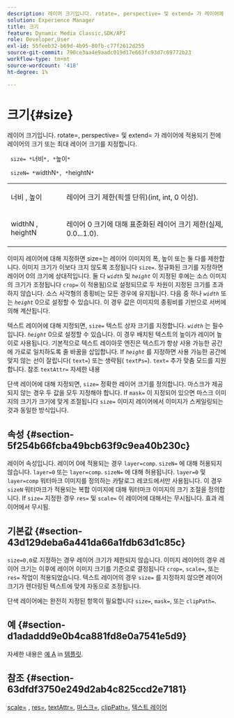 ```yaml
---
description: 레이어 크기입니다. rotate=, perspective= 및 extend= 가 레이어에 적용되기 전에 레이어의 크기 또는 최대 레이어 크기를 지정합니다.
solution: Experience Manager
title: 크기
feature: Dynamic Media Classic,SDK/API
role: Developer,User
exl-id: 55feeb32-b69d-4b95-80fb-c77f2612d255
source-git-commit: 790ce3aa4e9aadc019d17e663fc93d7c69772b23
workflow-type: tm+mt
source-wordcount: '418'
ht-degree: 1%

---
```


# 크기{#size}

레이어 크기입니다. rotate=, perspective= 및 extend= 가 레이어에 적용되기 전에 레이어의 크기 또는 최대 레이어 크기를 지정합니다.

` size= *`너비`*, *`높이`*`

` sizeN= *`widthN`*, *`heightN`*`

<table id="simpletable_FBE17D736F93485AA0053BF447B4CC9F"> 
 <tr class="strow"> 
  <td class="stentry"> <p> <span class="codeph"> <span class="varname"> 너비 </span>, <span class="varname"> 높이 </span> </span> </p> </td> 
  <td class="stentry"> <p>레이어 크기 제한(픽셀 단위)(int, int, 0 이상). </p> </td> 
 </tr> 
 <tr class="strow"> 
  <td class="stentry"> <p> <span class="codeph"> <span class="varname"> widthN </span>, <span class="varname"> heightN </span> </span> </p> </td> 
  <td class="stentry"> <p>레이어 0 크기에 대해 표준화된 레이어 크기 제한(실제, 0.0...1.0). </p> </td> 
 </tr> 
</table>

이미지 레이어에 대해 지정하면 size=는 레이어 이미지의 폭, 높이 또는 둘 다를 제한합니다. 이미지 크기가 이보다 크지 않도록 조정됩니다 `size=`. 정규화된 크기를 지정하면 레이어 0의 크기에 상대적입니다. 둘 다 *`width`* 및 *`height`* 이 지정된 후에는 소스 이미지의 크기가 조정됩니다 `crop=` 이 적용됨)으로 설정되므로 두 차원이 지정된 크기를 초과하지 않습니다. 소스 사각형의 종횡비는 모든 경우에 유지됩니다. 다음 중 하나 *`width`* 또는 *`height`* 0으로 설정할 수 있습니다. 이 경우 값은 이미지의 종횡비를 기반으로 서버에 의해 계산됩니다.

텍스트 레이어에 대해 지정되면, `size=` 텍스트 상자 크기를 지정합니다. *`width`* 는 필수입니다. *`height`* 0으로 설정할 수 있습니다. 이 경우 배치된 텍스트의 높이가 레이어 높이로 사용됩니다. 기본적으로 텍스트 레이아웃 엔진은 텍스트가 항상 사용 가능한 공간에 가로로 일치하도록 줄 바꿈을 삽입합니다. If *`height`* 를 지정하면 사용 가능한 공간에 맞지 않는 선이 잘립니다( `text=`) 또는 생략됨( `textPs=`). `text=` 추가 맞춤 모드를 지원합니다. 참조 `textAttr=` 자세한 내용

단색 레이어에 대해 지정되면, `size=` 정확한 레이어 크기를 정의합니다. 마스크가 제공되지 않는 경우 두 값을 모두 지정해야 합니다. If `mask=` 이 지정되어 있으면 마스크 이미지의 크기가 크기에 맞게 조절됩니다 `size=` 이미지 레이어에서 이미지가 스케일링되는 것과 동일한 방식입니다.

## 속성 {#section-5f254b66fcba49bcb63f9c9ea40b230c}

레이어 속성입니다. 레이어 0에 적용되는 경우 `layer=comp`. `sizeN=` 에 대해 허용되지 않습니다. `layer=0` 또는 `layer=comp`. `sizeN=` 에 대해 허용됩니다. `layer=0` 및 `layer=comp` 워터마크 이미지를 정의하는 카탈로그 레코드에서만 사용됩니다. 이 경우 `sizeN` 워터마크가 적용되는 복합 이미지에 대해 워터마크 이미지의 크기 조절을 정의합니다. If `size=` 지정한 경우 `res=` 및 `scale=` 이 레이어에 대해서는 무시됩니다. 효과 레이어에서 무시됨.

## 기본값 {#section-43d129deba6a441da66a1fdb63d1c85c}

`size=0,0`로 지정하는 경우 레이어 크기가 제한되지 않습니다. 이미지 레이어의 경우 레이어 크기는 이후에 레이어 이미지 크기를 기준으로 결정됩니다 `crop=`, `scale=`, 또는 `res=` 작업이 적용되었습니다. 텍스트 레이어의 경우 `size=` 를 지정하지 않으면 레이어 크기가 렌더링된 텍스트에 맞게 자동으로 조정됩니다.

단색 레이어에는 완전히 지정된 항목이 필요합니다 `size=`, `mask=`, 또는 `clipPath=`.

## 예 {#section-d1adaddd9e0b4ca881fd8e0a7541e5d9}

자세한 내용은 [예 A](../../../../../is-api/http-ref/image-serving-api-ref/c-http-protocol-reference/c-templates/r-example-a.md#reference-c78ea82e8a1646738e764fa6685dfbac) in [템플릿](../../../../../is-api/http-ref/image-serving-api-ref/c-http-protocol-reference/c-templates/c-templates.md#concept-3cd2d2adae0e41b2979b9640244d4d3e).

## 참조 {#section-63dfdf3750e249d2ab4c825ccd2e7181}

[scale=](../../../../../is-api/http-ref/image-serving-api-ref/c-http-protocol-reference/c-command-reference/r-is-http-scale.md#reference-098c30cea1764f189e6f7c7e400cc065) , [res=](../../../../../is-api/http-ref/image-serving-api-ref/c-http-protocol-reference/c-command-reference/r-res.md#reference-3d6fe416801148dea0f786f2b5169e55), [textAttr=](../../../../../is-api/http-ref/image-serving-api-ref/c-http-protocol-reference/c-command-reference/r-textattr.md#reference-ff00484fa3244286abeff34911f7ec0d), [마스크=](../../../../../is-api/http-ref/image-serving-api-ref/c-http-protocol-reference/c-command-reference/r-mask.md#reference-922254e027404fb890b850e2723ee06e), [clipPath=](../../../../../is-api/http-ref/image-serving-api-ref/c-http-protocol-reference/c-command-reference/r-clippath.md#reference-8139b1b52dc54749b51b109521ddf83d), [텍스트 레이어](../../../../../is-api/http-ref/image-serving-api-ref/c-http-protocol-reference/c-text-formatting/r-text-layers.md#reference-47e78cfb18134db5ab09e17af14a6a8f)

